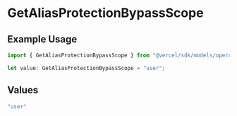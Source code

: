 # GetAliasProtectionBypassScope

## Example Usage

```typescript
import { GetAliasProtectionBypassScope } from "@vercel/sdk/models/operations";

let value: GetAliasProtectionBypassScope = "user";
```

## Values

```typescript
"user"
```